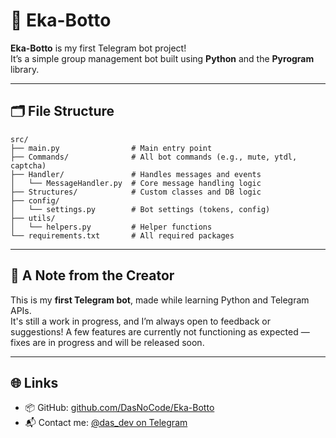 # 🤖 Eka-Botto

**Eka-Botto** is my first Telegram bot project!  
It’s a simple group management bot built using **Python** and the **Pyrogram** library.

---

## 🗂 File Structure

```
src/
├── main.py                # Main entry point
├── Commands/              # All bot commands (e.g., mute, ytdl, captcha)
├── Handler/               # Handles messages and events
│   └── MessageHandler.py  # Core message handling logic
├── Structures/            # Custom classes and DB logic
├── config/
│   └── settings.py        # Bot settings (tokens, config)
├── utils/
│   └── helpers.py         # Helper functions
└── requirements.txt       # All required packages
```

---

## 💬 A Note from the Creator

This is my **first Telegram bot**, made while learning Python and Telegram APIs.  
It's still a work in progress, and I’m always open to feedback or suggestions!
A few features are currently not functioning as expected — fixes are in progress and will be released soon.

---

## 🌐 Links

- 📦 GitHub: [github.com/DasNoCode/Eka-Botto](https://github.com/DasNoCode/Eka-Botto)
- 📬 Contact me: [@das_dev on Telegram](https://t.me/das_dev)
